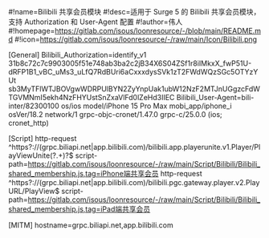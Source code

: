 #!name=Bilibili 共享会员模块
#!desc=适用于 Surge 5 的 Bilibili 共享会员模块，支持 Authorization 和 User-Agent 配置
#!author=伟人
#!homepage=https://gitlab.com/isous/loonresource/-/blob/main/README.md
#!icon=https://gitlab.com/isous/loonresource/-/raw/main/Icon/Bilibili.png

[General]
Bilibili_Authorization=identify_v1 31b8c72c7c9903005f51e748ab3ba2c2jB34X6S04ZSf1r8iIMkxX_fwP51U-dRFP1B1_vBC_uMs3_uLfQ7RdBUri6aCxxxdysSVk1zT2FWdWQzSGc5OTYzYUt sb3MyTFlWTJBOVgwWDRPUlBYN2ZyYnpUak1ubW12NzF2MTJnUGgzcFdWTGVMNmI5ekh4NzFHYUstSnZxaVlFd0lZeHd3IIEC
Bilibili_User-Agent=bili-inter/82300100 os/ios model/iPhone 15 Pro Max mobi_app/iphone_i osVer/18.2 network/1 grpc-objc-cronet/1.47.0 grpc-c/25.0.0 (ios; cronet_http)

[Script]
http-request ^https?:\/\/(grpc\.biliapi\.net|app\.bilibili\.com)\/bilibili\.app\.playerunite\.v1\.Player\/PlayViewUnite(\?.+)?$ script-path=https://gitlab.com/isous/loonresource/-/raw/main/Script/Bilibili/Bilibili_shared_membership.js,tag=iPhone端共享会员
http-request ^https?:\/\/(grpc\.biliapi\.net|app\.bilibili\.com)\/bilibili\.pgc\.gateway\.player\.v2\.PlayURL\/PlayView$ script-path=https://gitlab.com/isous/loonresource/-/raw/main/Script/Bilibili/Bilibili_shared_membership.js,tag=iPad端共享会员

[MITM]
hostname=grpc.biliapi.net,app.bilibili.com